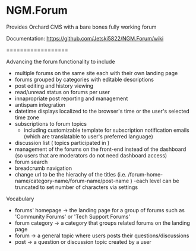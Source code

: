 NGM.Forum
=========

Provides Orchard CMS with a bare bones fully working forum

Documentation: https://github.com/Jetski5822/NGM.Forum/wiki


==================

Advancing the forum functionality to include
  
  - multiple forums on the same site each with their own landing page
  - forums grouped by categories with editable descriptions
  - post editing and history viewing
  - read/unread status on forums per user
  - innapropriate post reporting and management
  - antispam integration
  - datetime displays localized to the browser's time or the user's selected time zone
  - subscriptions to forum topics 
    - including customizable template for subscription notification emails (which are translatable to user's preferred language)
  - discussion list ( topics participated in )
  - management of the forums on the front-end instead of the dashboard (so users that are moderators do not need dashboard access)
  - forum search
  - breadcrumb navigation
  - change url to be the hierachy of the titles (i.e. /forum-home-name/category-name/forum-name/post-name ) 
		-each level can be truncated to set number of characters via settings

  Vocabulary
   - forums' homepage  -> the landing page for a group of forums such as 'Community Forums' or 'Tech Support Forums'
   - forum category -> a category  that groups related forums on the landing page
   - forum ->  a general topic where users posts their questions/discussions
   - post -> a question or discussion topic created by a user




 
